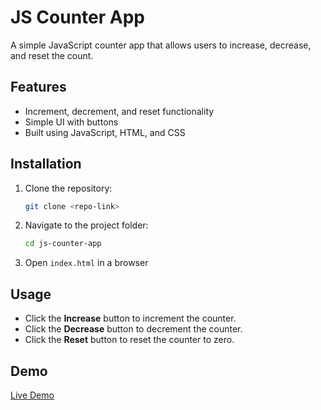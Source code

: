 # JS Counter App

A simple JavaScript counter app that allows users to increase, decrease, and reset the count.

## Features
- Increment, decrement, and reset functionality
- Simple UI with buttons
- Built using JavaScript, HTML, and CSS

## Installation
1. Clone the repository:
   ```sh
   git clone <repo-link>
   ```
2. Navigate to the project folder:
   ```sh
   cd js-counter-app
   ```
3. Open `index.html` in a browser

## Usage
- Click the **Increase** button to increment the counter.
- Click the **Decrease** button to decrement the counter.
- Click the **Reset** button to reset the counter to zero.

## Demo
[Live Demo](https://counter-app-smcodex.netlify.app/)


